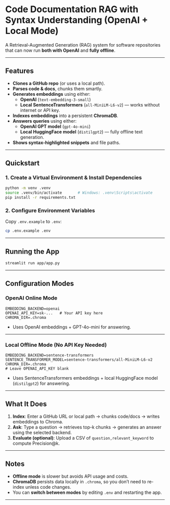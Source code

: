# Code Documentation RAG with Syntax Understanding (OpenAI + Local Mode)

A Retrieval-Augmented Generation (RAG) system for software repositories that can now run **both with OpenAI** and **fully offline**.

---

## Features
- **Clones a GitHub repo** (or uses a local path).
- **Parses code & docs**, chunks them smartly.
- **Generates embeddings** using either:
  - **OpenAI** (`text-embedding-3-small`)
  - **Local SentenceTransformers** (`all-MiniLM-L6-v2`) — works without internet or API key.
- **Indexes embeddings** into a persistent **ChromaDB**.
- **Answers queries** using either:
  - **OpenAI GPT model** (`gpt-4o-mini`)
  - **Local HuggingFace model** (`distilgpt2`) — fully offline text generation.
- **Shows syntax-highlighted snippets** and file paths.

---

## Quickstart

### 1. Create a Virtual Environment & Install Dependencies
```bash
python -m venv .venv
source .venv/bin/activate       # Windows: .venv\Scripts\activate
pip install -r requirements.txt
```

### 2. Configure Environment Variables
Copy `.env.example` to `.env`:
```bash
cp .env.example .env
```

---

## Running the App
```bash
streamlit run app/app.py
```

---

## Configuration Modes

### **OpenAI Online Mode**
```env
EMBEDDING_BACKEND=openai
OPENAI_API_KEY=sk-...   # Your API key here
CHROMA_DIR=.chroma
```
- Uses OpenAI embeddings + GPT-4o-mini for answering.

---

### **Local Offline Mode** (No API Key Needed)
```env
EMBEDDING_BACKEND=sentence-transformers
SENTENCE_TRANSFORMER_MODEL=sentence-transformers/all-MiniLM-L6-v2
CHROMA_DIR=.chroma
# Leave OPENAI_API_KEY blank
```
- Uses SentenceTransformers embeddings + local HuggingFace model (`distilgpt2`) for answering.

---

## What It Does
1. **Index**: Enter a GitHub URL or local path → chunks code/docs → writes embeddings to Chroma.
2. **Ask**: Type a question → retrieves top-k chunks → generates an answer using the selected backend.
3. **Evaluate (optional)**: Upload a CSV of `question,relevant_keyword` to compute Precision@k.

---

## Notes
- **Offline mode** is slower but avoids API usage and costs.
- **ChromaDB** persists data locally in `.chroma`, so you don’t need to re-index unless code changes.
- You can **switch between modes** by editing `.env` and restarting the app.

---
